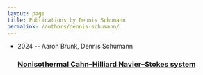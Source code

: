```yaml
---
layout: page
title: Publications by Dennis Schumann
permalink: /authors/dennis-schumann/
---
```


<ul class="post-list">
<li><span class='post-meta'>2024 -- Aaron Brunk, Dennis Schumann</span><h3><a class='post-link' href='../../nonisothermal-cahn-hilliard-navier-stokes-system'>Nonisothermal Cahn–Hilliard Navier–Stokes system</a></h3></li>

</ul>
